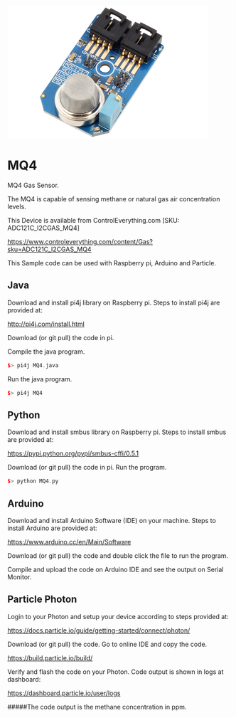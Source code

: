 [![MQ4](ADC121C_I2CGAS_MQ4.png)](https://www.controleverything.com/content/Gas?sku=ADC121C_I2CGAS_MQ4)
# MQ4
MQ4 Gas Sensor.

The MQ4 is capable of sensing methane or natural gas air concentration levels.

This Device is available from ControlEverything.com [SKU: ADC121C_I2CGAS_MQ4]

https://www.controleverything.com/content/Gas?sku=ADC121C_I2CGAS_MQ4

This Sample code can be used with Raspberry pi, Arduino and Particle.

## Java
Download and install pi4j library on Raspberry pi. Steps to install pi4j are provided at:

http://pi4j.com/install.html

Download (or git pull) the code in pi.

Compile the java program.
```cpp
$> pi4j MQ4.java
```

Run the java program.
```cpp
$> pi4j MQ4
```

## Python
Download and install smbus library on Raspberry pi. Steps to install smbus are provided at:

https://pypi.python.org/pypi/smbus-cffi/0.5.1

Download (or git pull) the code in pi. Run the program.

```cpp
$> python MQ4.py
```

## Arduino
Download and install Arduino Software (IDE) on your machine. Steps to install Arduino are provided at:

https://www.arduino.cc/en/Main/Software

Download (or git pull) the code and double click the file to run the program.

Compile and upload the code on Arduino IDE and see the output on Serial Monitor.


## Particle Photon

Login to your Photon and setup your device according to steps provided at:

https://docs.particle.io/guide/getting-started/connect/photon/

Download (or git pull) the code. Go to online IDE and copy the code.

https://build.particle.io/build/

Verify and flash the code on your Photon. Code output is shown in logs at dashboard:

https://dashboard.particle.io/user/logs

#####The code output is the methane concentration in ppm.
